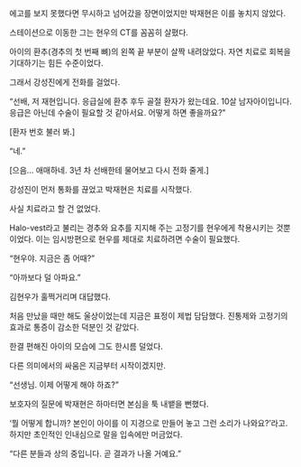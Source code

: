 에고를 보지 못했다면 무시하고 넘어갔을 장면이었지만 박재현은 이를 놓치지 않았다.

스테이션으로 이동한 그는 현우의 CT를 꼼꼼히 살폈다.

아이의 환추(경추의 첫 번째 뼈)의 왼쪽 끝 부분이 살짝 내려앉았다. 자연 치료로 회복을 기대하기는 힘든 수준이었다.

그래서 강성진에게 전화를 걸었다.

“선배, 저 재현입니다. 응급실에 환추 후두 골절 환자가 왔는데요. 10살 남자아이입니다. 응급은 아닌데 수술이 필요할 것 같아서요. 어떻게 하면 좋을까요?”

[환자 번호 불러 봐.]

“네.”

[으음… 애매하네. 3년 차 선배한테 물어보고 다시 전화 줄게.]

강성진이 먼저 통화를 끊었고 박재현은 치료를 시작했다.

사실 치료라고 할 건 없었다.

Halo-vest라고 불리는 경추와 요추를 지지해 주는 고정기를 현우에게 착용시키는 것뿐이었다. 이는 임시방편으로 현우를 제대로 치료하려면 수술이 필요했다.

“현우야. 지금은 좀 어때?”

“아까보다 덜 아파요.”

김현우가 훌쩍거리며 대답했다.

처음 만났을 때만 해도 울상이었는데 지금은 표정이 제법 담담했다. 진통제와 고정기의 효과로 통증이 감소한 덕분인 것 같았다.

한결 편해진 아이의 모습에 그도 한시름 덜었다.

다른 의미에서의 싸움은 지금부터 시작이겠지만.

“선생님. 이제 어떻게 해야 하죠?”

보호자의 질문에 박재현은 하마터면 본심을 툭 내뱉을 뻔했다.

‘뭘 어떻게 합니까? 본인이 아이를 이 지경으로 만들어 놓고 그런 소리가 나와요?’라고. 하지만 초인적인 인내심으로 말을 입속에만 머금었다.

“다른 분들과 상의 중입니다. 곧 결과가 나올 거예요.”